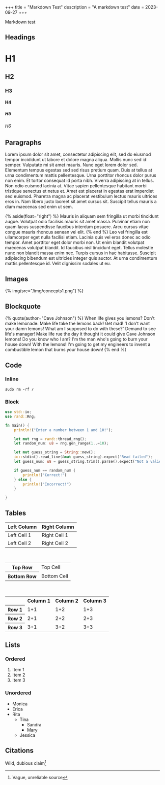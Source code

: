 +++
title = "Markdown Test"
description = "A markdown test"
date = 2023-09-27
+++

Markdown test


## Headings

# H1
## H2
### H3
#### H4
##### H5
###### H6

## Paragraphs
Lorem ipsum dolor sit amet, consectetur adipiscing elit, sed do eiusmod tempor incididunt ut labore et dolore magna aliqua. Mollis nunc sed id semper. Vulputate mi sit amet mauris. Nunc eget lorem dolor sed. Elementum tempus egestas sed sed risus pretium quam. Duis at tellus at urna condimentum mattis pellentesque. Urna porttitor rhoncus dolor purus non enim. Et tortor consequat id porta nibh. Viverra adipiscing at in tellus. Non odio euismod lacinia at. Vitae sapien pellentesque habitant morbi tristique senectus et netus et. Amet est placerat in egestas erat imperdiet sed euismod. Pharetra magna ac placerat vestibulum lectus mauris ultrices eros in. Nam libero justo laoreet sit amet cursus sit. Suscipit tellus mauris a diam maecenas sed enim ut sem.

{% aside(float="right") %}
Mauris in aliquam sem fringilla ut morbi tincidunt augue. Volutpat odio facilisis mauris sit amet massa. Pulvinar etiam non quam lacus suspendisse faucibus interdum posuere. Arcu cursus vitae congue mauris rhoncus aenean vel elit. 
{% end %}
Leo vel fringilla est ullamcorper eget nulla facilisi etiam. Lacinia quis vel eros donec ac odio tempor. Amet porttitor eget dolor morbi non. Ut enim blandit volutpat maecenas volutpat blandit. Id faucibus nisl tincidunt eget. Tellus molestie nunc non blandit massa enim nec. Turpis cursus in hac habitasse. Suscipit adipiscing bibendum est ultricies integer quis auctor. At urna condimentum mattis pellentesque id. Velit dignissim sodales ut eu.

## Images
{% img(src="/img/concepts1.png") %}

## Blockquote
{% quote(author="Cave Johnson") %}
When life gives you lemons? Don't make lemonade. Make life take the lemons back! Get mad! 'I don't want your damn lemons! What am I supposed to do with these?' Demand to see life's manager! Make life rue the day it thought it could give Cave Johnson lemons! Do you know who I am? I'm the man who's going to burn your house down! With the lemons! I'm going to get my engineers to invent a combustible lemon that burns your house down!
{% end %}

## Code
### Inline
`sudo rm -rf /`

### Block
```rust
use std::io;
use rand::Rng;

fn main() {
    println!("Enter a number between 1 and 10!");

    let mut rng = rand::thread_rng();
    let random_num: u8 = rng.gen_range(1..=10);

    let mut guess_string = String::new();
    io::stdin().read_line(&mut guess_string).expect("Read failed");
    let guess_num: u8 = guess_string.trim().parse().expect("Not a valid number");

    if guess_num == random_num {
        println!("Correct!")
    } else {
        println!("Incorrect!")
    }

}
```


## Tables

Left Column | Right Column
----------- | ------------
Left Cell 1 | Right Cell 1
Left Cell 2 | Right Cell 2
  
<br/>
<table>
  <tr>
    <th>Top Row</th>
    <td>Top Cell</td>
  </tr>
  <tr>
    <th>Bottom Row</th>
    <td>Bottom Cell</td>
  </tr>
</table>

<br/>
<table>
  <tr>
    <th></th>
    <th>Column 1</th>
    <th>Column 2</th>
    <th>Column 3</th>
  </tr>
  <tr>
    <th scope="row">Row 1</th>
    <td>1+1</td>
    <td>1+2</td>
    <td>1+3</td>
  </tr>
  <tr>
    <th>Row 2</th>
    <td>2+1</td>
    <td>2+2</td>
    <td>2+3</td>
  </tr>
  <tr>
    <th>Row 3</th>
    <td>3+1</td>
    <td>3+2</td>
    <td>3+3</td>
  </tr>
</table>

## Lists
### Ordered
1. Item 1
2. Item 2
3. Item 3

### Unordered
- Monica
- Erica
- Rita
  - Tina
    - Sandra
    - Mary
  - Jessica

## Citations

Wild, dubious claim[^1]

[^1]: Vague, unreliable source